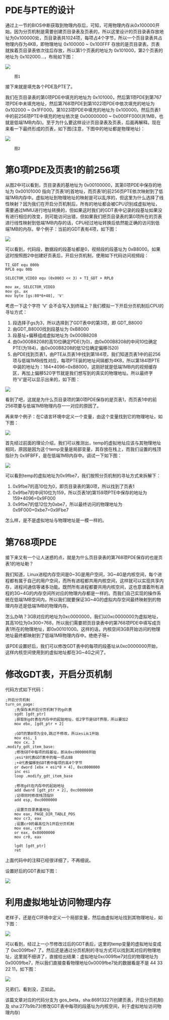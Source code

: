 # PDE与PTE的设计
通过上一节的BIOS中断获取到物理内存后，可知，可用物理内存从0x100000开始，因为分页机制是需要创建页目录表及页表的，所以这里设计的页目录表存放地址为0x100000处，页目录表共1024项，每项占4个字节，所以一个页目录表共占物理内存为4KB，即物理地址 0x100000 ~ 0x100FFF 存放的是页目录表。页表就挨着页目录表依次往后存放，所以第1个页表的地址为 0x101000，第2个页表的地址为 0x102000...，布局如下图：

![](images/Snipaste_2023-06-18_22-49-55.png)

        图1

接下来就是填充各个PDE及PTE了。

我们在页目录表的第0项PDE中填充的地址为 0x101000，然后第1项PDE到第767项PDE中未填充地址，然后第768项PDE到第1022项PDE中依次填充的地址为 0x102000 \~ 0x1FF000。第1023项PDE中填充的地址为 0x100000。然后页表1中的前256项PTE中填充的地址依次是 0x00000000 \~ 0x000FF000(共1MB，也就是低端1MB内存)。至于为什么要这样设计页目录表及页表，后面再解释。现在来看一下最终形成的页表，如下图(注意，下图中的地址都是物理地址)：

![](images/Snipaste_2023-06-19_21-35-27.png)

        图2

# 第0项PDE及页表1的前256项
从图2中可以看到，页目录表的基地址为 0x00100000，其第0项PDE中保存的地址为 0x00101000 指向了页表1的首地址，而页表1的前256页PTE依次映射到了低端1MB内存中。虚拟地址到物理地址的映射是可以乱序的，但这里为什么选择了线性映射？因为我们在开启分页机制后，所有的地址都会被CPU识别成虚拟地址，需要通过MMU进行地址转换的，但如果这时我们的GDT表中记录的段基址如果没有进行相应的改变，则可能访问出错，但如果我们把页目录表的第0项所在的页表进行线性映射到低端1MB内存的话，CPU经过地址转换后依然能正确的访问到低端1MB的内存。举个例子：当前的GDT表有4项，如下图：

![](images/Snipaste_2023-06-19_21-50-05.png)

可以看到，代码段，数据段的段基址都是0，视频段的段基址为 0xB8000。如果这时按照图2中创建好页表后，开启分页机制，使用如下代码访问视频段：

```
TI_GDT equ 000b
RPL0 equ 00b

SELECTOR_VIDEO equ (0x0003 << 3) + TI_GDT + RPL0

mov ax, SELECTOR_VIDEO
mov gs, ax
mov byte [gs:80*6+40], 'V'
```

考虑一下这个字符 'V' 会不会写入到终端上？我们模拟一下开启分页机制后CPU的寻址方式：

1. 段选择子gs为3，所以选择到了GDT表中的第3项，即 GDT_B8000
2. 由GDT_B8000找到段基址为 0xB8000
3. 段基址+偏移组成虚拟地址为 0x000B8208
4. 由0x000B8208的高10位确定PDE(为0)，由0x000B8208的中间10位确定PTE(为184)，由0x000B8208的低12位确定偏移(520)
5. 由PDE找到页表1，由PTE从页表1中找到第184项，我们知道页表1中的前256项与低端1MB线性对应，每项PTE装的地址间隔都为4KB，所以第184项PTE中装的地址为：184*4096=0xB8000，这刚好就是低端1MB内的视频缓存区，再加上偏移520字节就是我们想写到的真实的物理地址。所以最终字符'V'是可以显示出来的，如下图：

![](images/Snipaste_2023-06-19_22-18-56.png)

看到了吧，这就是为什么页目录项的第0项PDE保存的是页表1，而页表1中的前256项要与低端1MB物理内存一一对应的原因了。

再来举个例子：在C语言环境中定义一个变量，由这个变量找到它的物理地址，如下图：

![](images/Snipaste_2023-06-19_22-20-57.png)

首先经过前面的理论介绍，我们可以推测出，temp的虚拟地址应该与其物理地址相同，原因是因为这个temp变量是局部变量，其存放在栈上，而我们设置的栈顶指针为 0x9FBFF，是在低端1MB内存中。调试一下如下图：

![](images/Snipaste_2023-06-19_22-23-59.png)

可以看到temp的虚拟地址为0x9fbe7，我们按照分页机制的寻址方式来拆解下：

1. 0x9fbe7的高10位为0，即页目录表的第0项，所以找到了页表1
2. 0x9fbe7的中间10位为159，所以页表1的第159项PTE中保存的地址为 159*4096=0x9F000
3. 0x9fbe7的低12位为0xbe7，所以最终访问的物理地址为 0x9F000+0xbe7=0x9Fbe7

怎么样，是不是虚拟地址与物理地址是一模一样的。

# 第768项PDE
接下来又有一个让人迷惑的点，就是为什么页目录表的第768项PDE保存的也是页表1的地址勒？

我们知道，Linux进程内存空间是0\~3G是用户空间，3G\~4G是内核空间，每个进程都有属于自己的用户空间，而所有进程都共用内核空间，这样就可以实现共享内存，进程间通信等诸多功能。既然所有进程都要共用内核空间，这也意谓着所有进程的3G\~4G的内存空间所对应的物理内存都是一样的。而我们自己实现的操作系统在低端1MB空间内，所以我们就要保证3G\~4G的虚拟内存空间最终映射到的物理内存还是低端1MB的物理内存。

怎么办呐？3GB对应的地址为0xc0000000，我们以0xc0000000为虚拟地址，其高10位为0x300=768，所以我们需要把页目录表中的第768项PDE中填写成页表1所在的物理地址，即0x00101000。这样的话，内核空间3GB开始访问的物理地址最终都映射到了低端1MB物理内存中。绝绝子呀\~

该PDE设置好后，我们可以修改GDT表中的每项的段基址从0xc0000000开始，这样内核空间使用到的虚拟地址都在3G\~4G之间了。

# 修改GDT表，开启分页机制
代码方式如下代码：

``` {.line-numbers}
;开启分页机制
turn_on_page:
    ;先保存未开启分页机制下的gdt表
    sgdt [gdt_ptr]
    ;获取到gdt表在内存中的起始地址，低2字节是GDT界限，所以要加2
    mov ebx, [gdt_ptr + 2]

    ;GDT的第0项为全0,跳过不修改，所以esi从1开始
    mov esi, 1
    mov cx, 3
.modify_gdt_item_base:
    ;修改GDT中每项的段基址，即从0xc000000开始
    ;esi*8代表GDT表中的每一项占8B
    ;+4代表偏移到GDT表中每项的高4个字节
    or dword [ebx + esi*8 + 4], 0xc0000000
    inc esi
    loop .modify_gdt_item_base

    ;修改gdt在内存中的起始地址
    add dword [gdt_ptr + 2], 0xc0000000
    ;记得同时修改栈顶指针
    add esp, 0xc0000000

    ;设置页目录表基地址
    mov eax, PAGE_DIR_TABLE_POS
    mov cr3, eax
    ;设置cr0的最高位为1开启分页机制
    mov eax, cr0
    or eax, 0x80000000
    mov cr0, eax

    lgdt [gdt_ptr]
    ret
```

上面代码中的注释已经很详细了，不再细说。

设置好后的GDT表如下图：

![](images/Snipaste_2023-06-19_23-36-22.png)

# 利用虚拟地址访问物理内存
老样子，还是在C环境中定义一个局部变量，然后由虚拟地址找到其物理地址，如下图：

![](images/Snipaste_2023-06-19_23-47-55.png)

可以看到，经过上一小节修改过后的GDT表后，这里的temp变量的虚拟地址变成了 0xc009fbe7 了。然后还是通过分页机制的寻址方式可以找到其对应的物理地址，这里就不细讲了，直接给出结果：虚拟地址0xc009fbe7对应的物理地址为0x0009fbe7，所以我们直接查看物理地址0x0009fbe7处的数据看是不是 44 33 22 11，如下图：

![](images/Snipaste_2023-06-19_23-51-16.png)

兄弟们，看到没，正如此。

该篇文章对应的代码分支为 gos_beta，sha:86913227(创建页表，开启分页机制) 及 sha:277b9b73(修改GDT表中每项的段基址为内核空间，利于虚拟地址访问物理内存)

